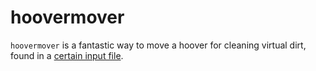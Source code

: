# hoovermover

`hoovermover` is a fantastic way to move a hoover for cleaning virtual dirt, found in a [certain input file](https://gist.github.com/alirussell/2d200d21f117f8d570667daa7acdbae5#https://gist.github.com/alirussell/2d200d21f117f8d570667daa7acdbae5).
